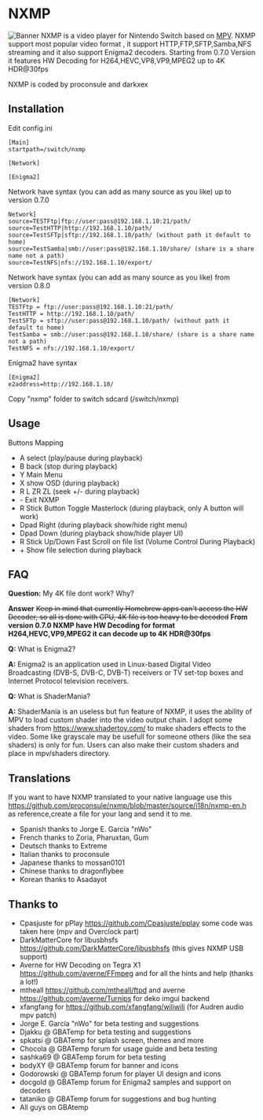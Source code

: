 NXMP
======

![Banner](docs/banner.jpg)
NXMP is a video player for Nintendo Switch based on [MPV](https://mpv.io/).
NXMP support most popular video format , it support HTTP,FTP,SFTP,Samba,NFS streaming and it also support Enigma2 decoders.
Starting from 0.7.0 Version it features HW Decoding for H264,HEVC,VP8,VP9,MPEG2 up to 4K HDR@30fps

NXMP is coded by proconsule and darkxex

Installation 
----
Edit config.ini
```
[Main]
startpath=/switch/nxmp

[Network]

[Enigma2]
```

Network have syntax (you can add as many source as you like) up to version 0.7.0

```
Network]
source=TESTFtp|ftp://user:pass@192.168.1.10:21/path/
source=TestHTTP|http://192.168.1.10/path/
source=TestSFTp|sftp://192.168.1.10/path/ (without path it default to home)
source=TestSamba|smb://user:pass@192.168.1.10/share/ (share is a share name not a path)
source=TestNFS|nfs://192.168.1.10/export/
```

Network have syntax (you can add as many source as you like) from version 0.8.0

```
[Network]
TESTFtp = ftp://user:pass@192.168.1.10:21/path/
TestHTTP = http://192.168.1.10/path/
TestSFTp = sftp://user:pass@192.168.1.10/path/ (without path it default to home)
TestSamba = smb://user:pass@192.168.1.10/share/ (share is a share name not a path)
TestNFS = nfs://192.168.1.10/export/
```

Enigma2 have syntax
```
[Enigma2]
e2address=http://192.168.1.10/
```

Copy "nxmp" folder to switch sdcard (/switch/nxmp)

Usage
-----
Buttons Mapping
- A select (play/pause during playback)
- B back (stop during playback)
- Y Main Menu
- X show OSD (during playback)
- R L ZR ZL (seek +/-  during playback)
- \- Exit NXMP
- R Stick Button Toggle Masterlock (during playback, only A button will work)
- Dpad Right (during playback show/hide right menu)
- Dpad Down (during playback show/hide player UI)
- R Stick Up/Down Fast Scroll on file list (Volume Control During Playback)
- \+ Show file selection during playback


FAQ
-----
**Question:** My 4K file dont work? Why?

**Answer** ~~Keep in mind that currently Homebrew apps can't access the HW Decoder, so all is done with CPU, 4K file is too heavy to be decoded~~ **From version 0.7.0 NXMP have HW Decoding for format H264,HEVC,VP9,MPEG2 it can decode up to 4K HDR@30fps**


**Q:** What is Enigma2?

**A:** Enigma2 is an application used in Linux-based Digital Video Broadcasting (DVB-S, DVB-C, DVB-T) receivers or TV set-top boxes and Internet Protocol television receivers.

**Q:** What is ShaderMania?

**A:** ShaderMania is an useless but fun feature of NXMP, it uses the ability of MPV to load custom shader into the video output chain. I adopt some shaders from https://www.shadertoy.com/ to make shaders effects to the video. Some like grayscale may be usefull for someone others (like the sea shaders) is only for fun. Users can also make their custom shaders and place in mpv/shaders directory.


Translations
-----

If you want to have NXMP translated to your native language use this
https://github.com/proconsule/nxmp/blob/master/source/i18n/nxmp-en.h
as reference,create a file for your lang and send it to me.

- Spanish thanks to Jorge E. García "nWo"
- French thanks to Zoria, Pharuxtan, Gum
- Deutsch thanks to Extreme
- Italian thanks to proconsule 
- Japanese thanks to mossan0101
- Chinese thanks to dragonflybee
- Korean thanks to Asadayot




Thanks to
-----
- Cpasjuste for pPlay https://github.com/Cpasjuste/pplay some code was taken here (mpv and Overclock part)
- DarkMatterCore for libusbhsfs https://github.com/DarkMatterCore/libusbhsfs (this gives NXMP USB support)
- Averne for HW Decoding on Tegra X1 https://github.com/averne/FFmpeg and for all the hints and help (thanks a lot!)
- mtheall https://github.com/mtheall/ftpd and averne https://github.com/averne/Turnips for deko imgui backend 
- xfangfang for https://github.com/xfangfang/wiliwili (for Audren audio mpv patch)
- Jorge E. García "nWo" for beta testing and suggestions
- Djakku @ GBATemp for beta testing and suggestions
- spkatsi @ GBATemp for splash screen, themes and more
- Chocola @ GBATemp forum for usage guide and beta testing
- sashka69 @ GBATemp forum for beta testing
- bodyXY @ GBATemp forum for banner and icons
- Godorowski @ GBATemp forum for player UI design and icons
- docgold @ GBATemp forum for Enigma2 samples and support on decoders
- tataniko @ GBATemp forum for suggestions and bug hunting
- All guys on GBAtemp
